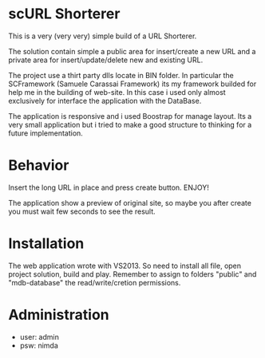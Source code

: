 # scURL Shorterer
This is a very (very very) simple build of a URL Shorterer.

The solution contain simple a public area for insert/create a new URL and a private area for insert/update/delete new and existing URL.

The project use a thirt party dlls locate in BIN folder. 
In particular the SCFramework (Samuele Carassai Framework) its my framework builded for help me in the building of web-site.
In this case i used only almost exclusively for interface the application with the DataBase.

The application is responsive and i used Boostrap for manage layout.
Its a very small application but i tried to make a good structure to thinking for a future implementation.

# Behavior
Insert the long URL in place and press create button.
ENJOY!

The application show a preview of original site, so maybe you after create you must wait few seconds to see the result.

# Installation
The web application wrote with VS2013.
So need to install all file, open project solution, build and play.
Remember to assign to folders "public" and "mdb-database" the read/write/cretion permissions.

# Administration
- user: admin
- psw: nimda
